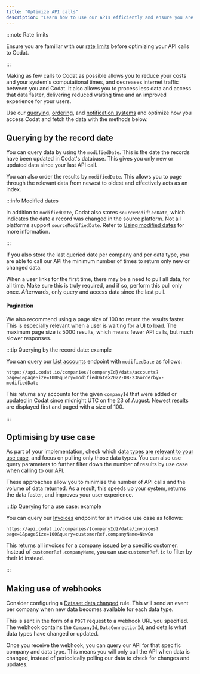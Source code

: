 ```yaml
---
title: "Optimize API calls"
description: "Learn how to use our APIs efficiently and ensure you are not reaching our rate limits"
---
```


:::note Rate limits

Ensure you are familiar with our [rate limits](/using-the-api/rate-limits) before optimizing your API calls to Codat.

:::

Making as few calls to Codat as possible allows you to reduce your costs and your system's computational times, and decreases internet traffic between you and Codat. It also allows you to process less data and access that data faster, delivering reduced waiting time and an improved experience for your users.

Use our [querying](/using-the-api/querying), [ordering](/using-the-api/ordering-results), and [notification systems](/using-the-api/webhooks/core-rules-types) and optimize how you access Codat and fetch the data with the methods below.

## Querying by the record date

You can query data by using the `modifiedDate`. This is the date the records have been updated in Codat's database. This gives you only new or updated data since your last API call. 

You can also order the results by `modifiedDate`. This allows you to page through the relevant data from newest to oldest and effectively acts as an index. 

:::info Modified dates

In addition to `modifiedDate`, Codat also stores `sourceModifiedDate`, which indicates the date a record was changed in the source platform. Not all platforms support `sourceModifiedDate`. Refer to [Using modified dates](/using-the-api/modified-dates) for more information.

:::

If you also store the last queried date per company and per data type, you are able to call our API the minimum number of times to return only new or changed data.

When a user links for the first time, there may be a need to pull all data, for all time. Make sure this is truly required, and if so, perform this pull only once. Afterwards, only query and access data since the last pull. 

#### Pagination

We also recommend using a page size of 100 to return the results faster. This is especially relevant when a user is waiting for a UI to load. The maximum page size is 5000 results, which means fewer API calls, but much slower responses. 

:::tip Querying by the record date: example

You can query our [List accounts](/accounting-api#/operations/list-accounts) endpoint with `modifiedDate` as follows:  

```http
https://api.codat.io/companies/{companyId}/data/accounts?page=1&pageSize=100&query=modifiedDate>2022-08-23&orderby=-modifiedDate
```
This returns any accounts for the given `companyId` that were added or updated in Codat since midnight UTC on the 23 of August. Newest results are displayed first and paged with a size of 100.

:::

## Optimising by use case

As part of your implementation, check which [data types are relevant to your use case](/usecases/overview), and focus on pulling only those data types. You can also use query parameters to further filter down the number of results by use case when calling to our API. 

These approaches allow you to minimise the number of API calls and the volume of data returned. As a result, this speeds up your system, returns the data faster, and improves your user experience. 

:::tip Querying for a use case: example

You can query our [Invoices](/accounting-api#/operations/list-invoices) endpoint for an invoice use case as follows:  

```http
https://api.codat.io/companies/{companyId}/data/invoices?page=1&pageSize=100&query=customerRef.companyName=NewCo
```
This returns all invoices for a company issued by a specific customer.  Instead of `customerRef.companyName`, you can use `customerRef.id` to filter by their Id instead.

:::

## Making use of webhooks

Consider configuring a [Dataset data changed](/using-the-api/webhooks/core-rules-types#dataset-data-changed) rule. This will send an event per company when new data becomes available for each data type. 

This is sent in the form of a `POST` request to a webhook URL you specified. The webhook contains the `CompanyId`, `DataConnectionId`, and details what data types have changed or updated. 

Once you receive the webhook, you can query our API for that specific company and data type. This means you will only call the API when data is changed, instead of periodically polling our data to check for changes and updates.
